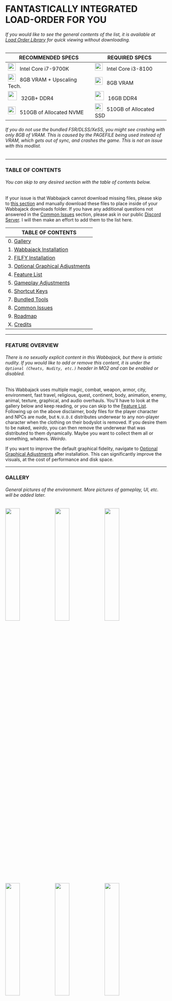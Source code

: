 # FANTASTICALLY INTEGRATED LOAD-ORDER FOR YOU
###### If you would like to see the general contents of the list, it is available at [Load Order Library](https://loadorderlibrary.com/lists/filfy-fantastically-integrated-load-order-for-you) for quick viewing without downloading.

| RECOMMENDED SPECS | REQUIRED SPECS |
| ----------- | ----------- |
| <img src="https://raw.githubusercontent.com/RevontuletCXVII/Image-Vault/4db34405eeaca0239ac27c0665dd9c4c28fed357/FILFY/Icons/SpecSheet_CPU_FILFY.svg" width="24"> &nbsp; Intel Core i7-9700K | <img src="https://raw.githubusercontent.com/RevontuletCXVII/Image-Vault/5265583b7a73410aa184bfafb76d1cca86bfc84e/FILFY/Icons/SpecSheet_CPU_FILFY_REQUIRED.svg" width="24"> &nbsp; Intel Core i3-8100 |
| <img src="https://raw.githubusercontent.com/RevontuletCXVII/Image-Vault/77168c4033189e900831515fa527c1bb1ae49b19/FILFY/Icons/SpecSheet_GPU_FILFY_RECOMMENDED.svg" width="24"> &nbsp; 8GB VRAM + Upscaling Tech. | <img src="https://raw.githubusercontent.com/RevontuletCXVII/Image-Vault/77168c4033189e900831515fa527c1bb1ae49b19/FILFY/Icons/SpecSheet_GPU_FILFY_REQUIRED.svg" width="24"> &nbsp; 8GB VRAM |
| <img src="https://raw.githubusercontent.com/RevontuletCXVII/Image-Vault/7b2db02fb47d89f7d002aaf4c3a8523f79c1ec0e/FILFY/Icons/SpecSheet_RAM_FILFY_RECOMMENDED.svg" width="28"> &nbsp; 32GB+ DDR4 | <img src="https://raw.githubusercontent.com/RevontuletCXVII/Image-Vault/7b2db02fb47d89f7d002aaf4c3a8523f79c1ec0e/FILFY/Icons/SpecSheet_RAM_FILFY_REQUIRED.svg" width="28"> &nbsp; 16GB DDR4 |
| <img src="https://raw.githubusercontent.com/RevontuletCXVII/Image-Vault/7b2db02fb47d89f7d002aaf4c3a8523f79c1ec0e/FILFY/Icons/SpecSheet_Storage_FILFY_RECOMMENDED.svg" width="24"> &nbsp; 510GB of Allocated NVME | <img src="https://raw.githubusercontent.com/RevontuletCXVII/Image-Vault/7b2db02fb47d89f7d002aaf4c3a8523f79c1ec0e/FILFY/Icons/SpecSheet_Storage_FILFY_REQUIRED.svg" width="24"> &nbsp; 510GB of Allocated SSD |

###### If you do not use the bundled FSR/DLSS/XeSS, you might see crashing with only 8GB of VRAM. This is caused by the PAGEFILE being used instead of VRAM, which gets out of sync, and crashes the game. This is not an issue with this modlist.

---

### TABLE OF CONTENTS 
###### You can skip to any desired section with the table of contents below.

If your issue is that Wabbajack cannot download missing files, please skip to [this section](https://github.com/AllstaRawR/FILFY/blob/main/README.md#fixing-stuck-downloads-in-wabbajack) and manually download these files to place inside of your Wabbajack downloads folder. If you have any additional questions not answered in the [Common Issues](#common-issues) section, please ask in our public [Discord Server](https://discord.gg/ag6FSESCK6). I will then make an effort to add them to the list here.

| TABLE OF CONTENTS |
| ----------- |
| 0. [Gallery](#gallery) |
| 1. [Wabbajack Installation](#wabbajack-installation-guide) |
| 2. [FILFY Installation](#filfy-installation-guide) |
| 3. [Optional Graphical Adjustments](#optional-graphical-adjustments) |
| 4. [Feature List](#feature-list) |
| 5. [Gameplay Adjustments](#gameplay-adjustments) |
| 6. [Shortcut Keys](#shortcut-keys) |
| 7. [Bundled Tools](#bundled-tools) |
| 8. [Common Issues](#common-issues) |
| 9. [Roadmap](#Roadmap) |
| X. [Credits](#credits) |

---

### FEATURE OVERVIEW
###### There is no sexually explicit content in this Wabbajack, but there is artistic nudity. If you would like to add or remove this content, it is under the `Optional (Cheats, Nudity, etc.)` header in MO2 and can be enabled or disabled.

This Wabbajack uses multiple magic, combat, weapon, armor, city, environment, fast travel, religious, quest, continent, body, animation, enemy, animal, texture, graphical, and audio overhauls. You'll have to look at the gallery below and keep reading, or you can skip to the [Feature List](#feature-list). Following up on the above disclaimer, body files for the player character and NPCs are nude, but `N.U.D.E` distributes underwear to any non-player character when the clothing on their bodyslot is removed. If you desire them to be naked, *weirdo*, you can then remove the underwear that was distributed to them dynamically. Maybe you want to collect them all or something, whatevs. *Weirdo*.

If you want to improve the default graphical fidelity, navigate to [Optional Graphical Adjustments](#optional-graphical-adjustments) after installation. This can significantly improve the visuals, at the cost of performance and disk space.

---

### GALLERY
###### General pictures of the environment. More pictures of gameplay, UI, etc. will be added later.

<img src="https://raw.githubusercontent.com/AllstaRawR/FILFY/main/screenshots/20240412011347_1.jpg" width="30%"></img>
<img src="https://raw.githubusercontent.com/AllstaRawR/FILFY/main/screenshots/20240412011425_1.jpg" width="30%"></img> <img src="https://raw.githubusercontent.com/AllstaRawR/FILFY/main/screenshots/20240412011526_1.jpg" width="30%"></img>
<img src="https://raw.githubusercontent.com/AllstaRawR/FILFY/main/screenshots/20240412011530_1.jpg" width="30%"></img> <img src="https://raw.githubusercontent.com/AllstaRawR/FILFY/main/screenshots/20240412011608_1.jpg" width="30%"></img>
<img src="https://raw.githubusercontent.com/AllstaRawR/FILFY/main/screenshots/20240412011627_1.jpg" width="30%"></img> <img src="https://raw.githubusercontent.com/AllstaRawR/FILFY/main/screenshots/20240412011756_1.jpg" width="30%"></img>
<img src="https://raw.githubusercontent.com/AllstaRawR/FILFY/main/screenshots/20240412011919_1.jpg" width="30%"></img> <img src="https://raw.githubusercontent.com/AllstaRawR/FILFY/main/screenshots/20240412011936_1.jpg" width="30%"></img>
<img src="https://raw.githubusercontent.com/AllstaRawR/FILFY/main/screenshots/20240412012013_1.jpg" width="30%"></img> <img src="https://raw.githubusercontent.com/AllstaRawR/FILFY/main/screenshots/20240412012216_1.jpg" width="30%"></img>
<img src="https://raw.githubusercontent.com/AllstaRawR/FILFY/main/screenshots/20240412013056_1.jpg" width="30%"></img> <img src="https://raw.githubusercontent.com/AllstaRawR/FILFY/main/screenshots/20240412015901_1.jpg" width="30%"></img>
<img src="https://raw.githubusercontent.com/AllstaRawR/FILFY/main/screenshots/20240412015936_1.jpg" width="30%"></img> <img src="https://raw.githubusercontent.com/AllstaRawR/FILFY/main/screenshots/20240412020002_1.jpg" width="30%"></img>

---

### WABBAJACK INSTALLATION GUIDE
###### This list requires Skyrim Anniversary Edition, or all of the Creation Club content downloaded, and will run SSE version 1.6.640. It should automatically downgrade for you when you run the Wabbajack, so you are safe to install whatever the latest version on Steam is (1.6.1170 as of writing). It will also take around 490GB of disk space, plus the 20GB from the vanilla Skyrim install.
1. Install copies of `TESV: Skyrim Special Edition` and `Skyrim Special Edition: Creation Kit` **to the same folder** via Steam. It is recommended that you fully delete your old Skyrim Special Edition game folder and start from fresh. You do not need to ever use the Creation Kit, and a copy is automatically added to your Steam Library when you purchase Skyrim Special Edition.

    ![Steam-SSEAndCK](https://raw.githubusercontent.com/AllstaRawR/FILFY/main/images/Steam-SSEAndCK.png "Steam-SSEAndCK")
    * Your `\Skyrim Special Edition` folder should look like this:
   
    ![Windows-SkyrimRoot](https://raw.githubusercontent.com/AllstaRawR/FILFY/main/images/Windows-SkyrimRootCK.png "Windows-SkyrimRoot")
3. Launch Skyrim to download all of the AE content from the Main Menu.
    * Do not re-validate files *after* downloading all of the content via the Main Menu. Rare Curios in Steam and in Skyrim are two different versions. Your `\Skyrim Special Edition\Data` folder should contain approximately 178 items and look like this:
      
        ![Windows-SkyrimData](https://raw.githubusercontent.com/AllstaRawR/FILFY/main/images/Windows-SkyrimDataCK.png "Windows-SkyrimData")
4. Create a Folder for where you wish to install Wabbajack (non-System, non-Root directory) and another for where you wish to install the modlist contents (non-System directory). Examples are in both a picture and in table form below.
   
    ![Windows-EmptyFolderStructure](https://raw.githubusercontent.com/AllstaRawR/FILFY/main/images/Windows-EmptyFolderStructure.png "Windows-EmptyFolderStructure")

| CORRECT FOLDER STRUCTURE | INCORRECT FOLDER STRUCTURE |
| ----------- | ----------- |
| `D:\Wabbajack\Wabbajack.exe` | `C:\Wabbajack.exe` |
| `C:\Wabbajack\Wabbajack.exe` | `C:\Windows\Wabbajack.exe` |
| `D:\Wabbajack\FILFY\{modlist-contents}` | `C:\Windows\FILFY\{modlist-contents}` |
| `C:\FILFY\{modlist-contents}` | `C:\{modlist-contents}` |

4. Launch the Wabbajack executable and it will download the core files and alter your folder structure to look like this.
   
    ![Windows-FolderStructure](https://raw.githubusercontent.com/AllstaRawR/FILFY/main/images/Windows-FolderStructure.png "Windows-FolderStructure")

---

### FILFY INSTALLATION GUIDE
###### This is a guide on how to actually install and play the game, once you finished with all Wabbajack setup.

1. Click `Browse` in Wabbajack, then select `Download Modlist` on FILFY in the Gallery to download. You will have to select `Show Unofficial Lists` for it to show up.
   
    ![WJ-BrowseToFILFY](https://raw.githubusercontent.com/AllstaRawR/FILFY/main/images/WJ-BrowseToFILFY.png "WJ-BrowseToFILFY")
2. Once the download has finished, press the small play button in the same location to download the Wabbajack install file.
3. Select the directory for `{modlist-contents}` that you made above. Click the `Play` button.
    
    ![WJ-InstallFILFY](https://raw.githubusercontent.com/AllstaRawR/FILFY/main/images/WJ-InstallFILFY.png "WJ-InstallFILFY")

4. If the above steps completed without error, you can now open `ModOrganizer.exe` in your `FILFY\{modlist-contents}` folder and launch Mod Organizer 2.

5. Click the `Run` button under the launch option of `Skyrim (SKSE)`, as shown below.
   
    ![MO2-Launch](https://raw.githubusercontent.com/AllstaRawR/FILFY/main/images/MO2-LaunchSmall.png "MO2-Launch")

6. You will now get a splash screen that shows up to reassure you that SKSE is loading. It will likely take **_1-2 minutes_** to fully load.

    ![/SKSE-SplashScreen](https://raw.githubusercontent.com/AllstaRawR/FILFY/main/images/SKSE-SplashScreenFixed.png "/SKSE-SplashScreen")
7. You will now be at a black full screen, showing that Skyrim itself has now launched and is in the process of loading all plugins. It will likely take **_2-3 minutes_** to fully load.
    * If this is the first time you have launched this modpack, the game will need to compile shaders between Step 4 and 5. This will take **_around 1 minute_** and slow your computer down considerably, but only needs to be done once.

    ![Skyrim-LaunchSmall](https://raw.githubusercontent.com/AllstaRawR/FILFY/main/images/Skyrim-LaunchSmall.png "Skyrim-LaunchSmall")
8. Skyrim will automatically load into your latest save file (or a new game if you do not have a save file). Congratulations, you are done! Unless... you want more graphical fidelity?

---

### Optional Graphical Adjustments

There are a few different options to improve your graphical fideliity. Firstly, you can update the game settings with the included BethINI install. You can then also adjust the settings inside of the `Skyrim Upscaler` in-game. Finally you can install the pre-generated DynDOLOD outputs, either for performance or for quality. DynDOLOD is not packaged with the Wabbajack Install in order to allow the list to be used by those with less free storage available, as well as offer the opportunity for users to opt for the quality preset.

#### Switching to ENB

1. ENB is now bundled with FILFY. You can go into the `Optional (Default Off)` section of installed mods in MO2 and enable the plugins marked ENB.
2. You will need to disable the plugins for `Community Shaders - Skyrim Upscaler - ...`, otherwise your game will show a black screen at launch, as the Nexus version of the `Skyrim Upscaler` does not support ENB.

<img src="https://github.com/AllstaRawR/FILFY/assets/164591926/d1d2e1d4-e0a2-423b-abb9-b562e0cd524e" width="50%"></img>
<img src="https://github.com/AllstaRawR/FILFY/assets/164591926/e6ed9d04-8c61-448b-a61a-3e8aa3f7a6ea" width="40%"></img>

#### BethINI Settings Adjustments

1. Navigate in Windows File Explorer to `{FILFY-Install}\Tools\BethINI\BethINI.exe`. Once open, it will look like this.

![image](https://github.com/AllstaRawR/FILFY/assets/164591926/acf82986-0afe-451a-97f2-d106d5fb3ab5)

2. You can now use any of the presets below (Poor - Ultra). Ensure that the Antialiasing stays at `Off`, as using `TAA` or `FXAA` will cause issues with the bundled Upscaler.
3. You can review any changes made to the INIs in the right tab by clicking `Refresh`.

#### Skyrim Upscaler Adjustments

1. You can open the Skyrim Upscaler menu in the game by pressing the `Page Down` key on your keyboard. Once opened, it will look like this:
2. The setting for `Upscaler Type` is defaulted to `FSR2 Performance`, as that is the preset that works on almost all modern hardware. If you have a nVidia GPU, you should switch to `DLSS`, as it will provide more fidelity at around the same performance. You can also select different performance targets under `Quality Level`

<img src="https://github.com/AllstaRawR/FILFY/assets/164591926/47ab5167-feb4-47fe-a67b-df0ead4648e2" width="45%"></img>
<img src="https://github.com/AllstaRawR/FILFY/assets/164591926/f9acaa93-a0d5-447d-ad83-ae54504f856f" width="45%"></img>

3. If you would prefer *more graphical fidelity*, rather than more performance, and you have an nVidia GPU, you can switch the upscaler to `DLAA`. This is a dramatically superior Anti-aliasing technique over FXAA or TXAA.

#### DynDOLOD Performance & Quality Presets
###### Performance takes ~81GB of storage and Quality takes ~136GB of storage, which means it will take around 55GB more storage if you replace Performance with Quality.

1. Navigate to the [Nexus Page](https://www.nexusmods.com/skyrimspecialedition/mods/115534?tab=files) for F.I.L.F.Y. and scroll down to "Optional Files". You will need to download LODGen, TexGen, and DynDOLOD from this section. You will also need to make sure that they match (i.e. choose all performance or all quality, do not mix and match). This will either be 3 or 4 downloads, depending on if you choose performance or quality.
    * **If you have an existing save file, ensure that the last save is indoors, you will encounter odd issues if you activate or update DynDOLOD from an exterior cell.**

![image](https://github.com/AllstaRawR/FILFY/assets/164591926/45bfea70-fefd-48fd-9495-94c771973225)

2. Once you've downloaded these files, install them inside of Mod Organizer 2 like you would a typical mod through the `Downloads` tab in the right pane. Ensure that they show up in the left pane in the order shown below, as the outputs *must load after* `F.I.L.F.Y. - INI Settings`.

![image](https://github.com/AllstaRawR/FILFY/assets/164591926/41796773-9d7a-4878-91a8-54865ce368c6)

3. You can now navigate to the `Plugins` tab in the right pane and restore the backup shipped with F.I.L.F.Y., this will ensure that the plugins load in the right order.

![image](https://github.com/AllstaRawR/FILFY/assets/164591926/34e2ee10-42b1-452b-8261-4dbc11e6e6f8)

---

### FEATURE LIST
###### This is a quick summary of key features added by this mod, with GIFs! A more in-depth summary of features is below in [Gameplay Adjustments](#gameplay-adjustments).

I like pretty graphics. Do you like pretty graphics? Do you have a potato PC? Then I can't help you. Do you have a decent PC from the last half-decade? I'm your man! This list is based around `Community Shaders`, `ReShade`, and the `Skyrim Upscaler`. Community Shaders has come a long way since it was first released, especially with the 0.8.X updates. Combined with ReShade and either DLSS, FSR, or XeSS, you can achieve shockingly good graphics with decent framerates. The Skyrim Upscaler and Community Shaders both have multiple options to adjust to increase either graphical fidelity or performance, as seen in the videos below.

<details>
  <summary>Community Shaders Usage</summary> 
  <video src="https://github.com/AllstaRawR/FILFY/assets/164591926/109438ff-e9dc-46fd-9234-14d1e5f31b8f" loop>CommunityShadersUsage</video>
</details>
<details>
  <summary>Skyrim Upscaler Usage</summary> 
<video src="https://github.com/AllstaRawR/FILFY/assets/164591926/1fed5b00-72af-4375-9af8-97cb02b41663" loop>SkyrimUpscalerUsage</video>
</details>
<details>
  <summary>ReShade Usage</summary> 
<video src="https://github.com/AllstaRawR/FILFY/assets/164591926/289c82bc-d9dc-4a2a-9d45-790474c67dd9" loop>ReShadeUsage</video>
</details>
<details>
  <summary>KreatE Usage</summary> 
<video src="https://github.com/AllstaRawR/FILFY/assets/164591926/ee1dfd88-4800-486e-8ff4-f474404047d3" loop>KreatEUsage</video>
</details>
<details>
  <summary>Particle Lights Usage</summary> 
<video src="https://github.com/AllstaRawR/FILFY/assets/164591926/f3991711-48dc-4cbd-a66a-10ef139444f1" loop>ParticleLights</video>
</details>

The UI has a new skin via `Untarnished UI`, icons via `I4`, and features via `A.I.T.`, `Komegaki`, and `B.O.O.B.I.E.S.`. You can also use the Add Item Menu function of `dMenu` to add items for testing... or cheating, we only judge you a little. Or view your stats in `Character Menu`.

<details>
  <summary>dMenu Usage</summary> 
<video src="https://github.com/AllstaRawR/FILFY/assets/164591926/beaa8b1b-2cd4-438f-abd9-2c4195679fe9" loop>dMenuUsage</video>
</details>
<details>
  <summary>Character Menu Usage</summary> 
<video src="https://github.com/AllstaRawR/FILFY/assets/164591926/7df6b8b3-079a-40e3-a3ad-ab632314d7e2" loop>CharacterMenuUsage</video>
</details>

You can interact with the UI more fluidly in combat thanks to `Wheeler` and `Quick Loot RE`. This is needed, as lots of enemies have been added. Ogrim and Ettins are quite scary, to be frank with you. Imps are just weird and funny. They do throw fireballs at you, so thankfully we have both `True Direction Movement` for target lock and `TK Dodge RE` for... well, dodging. You can also tell your followers to take specific actions really simply with `Swiftly Order Squad`.

<details>
  <summary>QuickLoot Usage</summary> 
<video src="https://github.com/AllstaRawR/FILFY/assets/164591926/6c3d3850-f46f-4a98-9b6b-0b29e67759c1" loop>QuickLootUsage</video>
</details>
<details>
  <summary>Wheeler Usage</summary> 
<video src="https://github.com/AllstaRawR/FILFY/assets/164591926/867bb7b3-8a8a-423c-9367-f27d11f996ec" loop>WheelerUsage</video>
</details>
<details>
 <summary>TK Dodge Usage</summary> 
<video src="https://github.com/AllstaRawR/FILFY/assets/164591926/d9ffd072-6acc-49b5-8cae-338d13c974aa" loop>TKDodgeUsage</video>
</details>
<details>
  <summary>Swiftly Order Squad Usage</summary> 
<video src="https://github.com/AllstaRawR/FILFY/assets/164591926/bc4e694f-5879-4505-bbf3-159678b81045" loop>SOSUsage</video>
</details>

Have you ever wanted to touch the sky? You still can't, but you can glide! `Paragliding in Skyrim` is wonderful and helps transversal dramatically. Ontop of this, `More Ferries` and `More Carriages` has been added, giving you more places to take them too. You can then fast travel with road signs you see on the road for a small fee, making walking along the road until you see a sign useful again. You'll want to be walking, too, because there are a lot of `Unmarked Locations Pack` out there. No, there is not a road sign from `Falskaar` to `Bruma`. Figure that travel out yourself.

<details>
  <summary>Paraglider Usage</summary> 
<video src="https://github.com/AllstaRawR/FILFY/assets/164591926/e1ede8bf-a19b-4489-b5f6-cc0461a55b58" loop>ParagliderUsage</video>
</details>

Almost everything has been overhauled. Crafting with `C.C.O.R.` and `W.A.C.C.F.`, eating and cooking with `C.A.C.O.`, walking with `True Directional Movement`, jumping with `Better Jumping` and `Jump Attack`, slicing your sword with `M.C.O.`, raycasting your bow crosshair with `SmoothCam`, training with `Simplicity of Skills`, then even just going to sleep in a tent in `JK's Riften Outskirts`... there's really not much left to overhaul, and if there is, it's town related. Trust me, I've got a list to expand the towns even more. Heck, you can even overhaul your body w/ `oBody` and the items on it with `I.E.D.`.

<details>
  <summary>Crafting Menu Usage</summary> 
<video src="https://github.com/AllstaRawR/FILFY/assets/164591926/73acadad-5b82-4eea-b205-dcb22f1956df" loop>CraftingMenu</video>
</details>
<details>
  <summary>oBody Usage</summary> 
<video src="https://github.com/AllstaRawR/FILFY/assets/164591926/dc63160c-0cc2-4778-8525-3a774977136a" loop>oBody</video>
</details>
<details>
  <summary>I.E.D. Usage</summary> 
<video src="https://github.com/AllstaRawR/FILFY/assets/164591926/0bc03552-ad74-4277-be91-f5be0c18f094" loop>IED</video>
</details>

Finally, multiple methods of safety have been added. The game will reload a save file twice if you are outside, thanks to `what's the mod's name...`, to help stave off corruption. `Skyrim SafeSave System Overhaul 2` disables AutoSaves and instead creates a full save every 5 minutes, as well as automtically saves when you are sleeping, praying, etc. There are many different script fixes and dll fixes installed as well to try to keep you enjoying the game as long as possible. My favorite "fix" is `Pause Menu After Load Screens` so that I can go get a drink while I wait for the game to load without finding myself killed by a Ettin. The most practical form of safety, however, is below. You can generate race specific names for your character by pressing the `Insert` key, thanks to `Player Name Generator`.

<details>
  <summary>Player Name Generator Usage</summary> 
<video src="https://github.com/AllstaRawR/FILFY/assets/164591926/96fd92a3-7dbb-4588-b930-491914066cde" loop></video>
</details>

--- 

### GAMEPLAY ADJUSTMENTS
###### This is an explaination of core gameplay altering modifications and adjustments, this is not comprehensive.

#### Overhauls

* `Seasons of Skyrim` makes the weather change throughout the year, changing the ground cover, trees, enemies, and even more.
* Perks are overhauled with `Ordinator`, though this will likely be adjusted to `Vorkiinator Black` in the future.
* `Complete Crafting Overhaul Remastered`, `Complete Alchemy & Cooking Overhaul`, `Weapons Armor and Clutter Fixes`, and more are all integrated to give the core crafting functionality a needed overhaul and balancing.
* `Experience` reworks how the experience system works, making the game feel more like a traditional R.P.G.
  * `Zim's Training Expansion` and `Specialists of Skills` reworks the training system, in case you feel like you're stuck with weak One Handed Skill.
* `Open World Loot` better distributes the vanilla game loot, as well as the many items added by `Reforging for the Masses`, `Immersive Weapons`, `Immersive Armors`, and more.
* `Wintersun` adds an immersive Religious aspect to the game, allowing you to gain or lose favor with Daedra and Aedra, with the benefits and punishments you would assume.
* `Nether's Follower Framework` and `Swiftly Order Squad` combine to allow you to build that M.M.O. party in Skyrim like you've always wanted.
* `Simple Hunting Overhaul` and `Simple Fishing Overhaul` work with `Immersive Equipment Displays` to make these activities both fun and useful for the first time.
* `Trade and Barter` and `Trade Routes` both mean that merchants now have a different inventory and price than you are used to. Solitude sure must have a lot of taxes to justify these prices...


#### Movement & Combat

* `True Directional Movement` allows for natural, fluid Third Person gameplay.
  * Combined with `SmoothCam`, you can now lock onto targets or free-aim your bow like never before.
  * With various `Elden` based mods and `Valhalla`, you can now block, parry, and reflect different attacks. You can role-play as a jedi swatting arrows.
* `Modern Combat Overhaul` and different movesets have been added, and they vary by race. Combat feels much more modern.
* `Precision` and `Precision Creatures` adds a far more dynamic feel to how weapons interact with their targets. `Dynamic Collision Adjustment` then makes sure that your sword has just the right reach.
* `SkyClimb` and `Animated Traversal` work together to allow you to vault over ledges and climb up mountains.
* `Paragliding in Skyrim` has been added, feel free to glide like the Nintendon't hero that you aren't.
* Enemies have been added from many different sources, such as `Mihail` and `4th Unknown`. There are all sorts of Morrowind and Oblivion enemies re-introduced.
  * Some are scary. The world is unleveled and has `Missing Encounter Zones Fixed`. Be careful out there.
  * I don't even need to start on dragons. Sure, there's `Deadly Dragons` and `Diverse Dragons`, but have you heard of `Infinite Dragon Variants`? We have it all folks.
  * Sadly, `Fury` does not allow you to tame dragons. I think?
* Thankfully, there is a lot of both weapon types and magic spells, meaning you will eventually be able to slay all the baddies. Or you can cast a waterwalking spell from `Mysticism` or `Apocalypse` and laugh as your enemies try to swim to you. You do you.
* If those baddies do successfully end you, `Stay In The Fight` allows you to, well, stay in the fight, but at a cost.

#### Exploration

* `Bruma`, `Wyrmstooth`, `Falskaar`, `New Vominheim`, `Vigilant`, `Sirenroot`, and multiple more Worldspace expansions have all been included and patched to function together.
* There are now many more unmarked locations (such as from the multiple `Unmarked Locations Packs`) for you to discover in the game and find special loot.
* Once you clear out an important location, such as a Fort or a Bandit Camp, you can then take control for your desired faction with `Lawbringer`.
* `Survival Mode Improved - SKSE` greatly alters the Survival Creation Club content, better integrating it into your game.
  * It also disables fast travel. I have therefore added the ability to fast travel if you aim your cursor at a road sign for a small fee. You can also travel to many more locations with ferries and carriages.
  * You can also fly around via your paraglider as mentioned above, so there's that...
  * If you really hate this, you can go to the MCM for `Unlimited Fast Travel` and enable the `When disabled via scripts/console` option. You will need to enable visibility for this MCM in `MenuMaid2`.
* `Extended Encounters` makes it a lot more concerning when you do fast travel, as you never know what might be waiting for you at your destination. Thankfully `Horse Whistle Key` can help us get our horse to take us away!
* Sure, `Carved Brink` and `Project AHO` add quests, but don't you want more?
  * `JaySerpa`, `Nimwraith`, and many more authors all added quests for you to complete.

#### Graphics & Animations

* `Community Shaders` is used as a base, combined with the `Skyrim Upscaler`, allowing you to use DLSS, FSR, or XeSS. This allows you to use this modlist on a very large range of hardware.
* `DynDOLOD` is generated, improving the distant visuals compared to vanilla.
  * `BethINI` is also included, so you can safely adjust your graphical settings as you desire. This is perfect for adjusting DynDOLOD distances.
* 2K textures are shipped for almost everything included in the game. With the upscaler, this allows you to have decent performance with decent visuals at the same time. You can also download higher resolution versions of these if desired.
* `Base Object Swapper` is used extensively, meaning that the diversity of things in the wild is increased. This is for both objects and for animals. There are 4 different colors of Horkers, if you feel the need to catch them all.
* `Animated Potions`, `Animated Poisons`, `Animated Ingredients`, `Animated Interactions`, and more all work together to give you a more immersive feel when interacting with the world. You can even see enemies use health potions thanks to `Smart Potions`.
* Finally, I really like Particle Lights, so there are a lot of those.

#### User Interface

* `Aura's Inventory Tweaks` ontop of `SkyUI` is the base of the menu system for this modlist. This also uses icons from `B.O.O.B.I.E.S.`, and the framework from `Inventory Interface Information Injector`. This means that no matter what menu you're in, the menu system actually makes sense.
  * This is improved by `C.O.C.K.S.` category adjustments for crafting, as well as Komegaki's many different I4 mods.
  * The UI is then reskinned with `Untarnished UI`. Even `RaceMenu` has an Untarnished skin.
* `Quick Loot` is used to allow you to quickly loot your enemies, without needing to open a submenu and pause the gameplay.
* `Wheeler` allows you to rapidly swap between spells, items, weapons, potions, etc., all while maintaining the flow of combat or exploring.
* `Compass Navigation Overhaul` does more than just adjust the compass, and it does a fantastic job at minimizing the time you need to look at your quest journal.
* `Atlas Map Markers` and `COMAP` add both more Points of Interest and better icons for them. Combined with `C.N.O.` from above, this really improves your exploring.
* `A Clear Map of Skyrim` combined with `DynDOLOD` makes the World Map so much more... more. It's just more.
* There's even a `Photo Mode` for you screen archers out there.

#### "Non-Immersive" Adjustments & Nudity

* There are a few mods that add nudity to the game. I have enabled them by default. You are free to disable them (under the `Optional (Cheats, Nudity, etc.)` header in MO2) as you wish.
  * They are `Add...`, `and`, `and`, and finally `this`.
* Something might happen if you mention Sweet Rolls. Or the Cloud District. Just a heads up.
  * I also 100% do not recommend mentioning arrows in any sort of body part. Lightning never strikes twice, and you wouldn't want to make it a liar, would you?
* I absolutely hate running out of stamina while sprinting when I'm not even in combat, so I have three plugins enabled that are "cheats." They are under the `Optional (Cheats, Nudity, etc.)` header in MO2 and are called `Infinite Magicka Out of Combat`, `Infinite Shouting Out of Combat`, and `Infinite Stamina Out of Combat`. They can be disabled at any time.

---

### SHORTCUT KEYS
###### Below is a _hopefully_ comprehensive list of all shortcut keys added in the modlist.

| Mod Added/Adjusted Shortcuts | Vanilla Shortcuts |
| ------------------ | ------- |
| `PageDown`: Skyrim Upscaler | `Tab` -> `T`: Waiting (Only available in the Tween Menu) |
| `PageUp`: ReShade | `Left Alt`: Sprint (Hold) |
| `Home`: dMenu | `Left Control`: Auto-Run |
| `Backspace`: Immersive Equipment Displays | `Left Shift`: Power Attack (Hold) |
| `End`: Community Shaders | `F12`: Steam Screenshot |
| `Shift + O`: Open Animation Replacer | `C`: Sneak |
| `Left Alt`: Dodge (Press) | `Q`: Favorites |
| `F6`: Toggle UI | `I`: Inventory |
| `F7`: KreatE (Weather adjustments) | `P`: Spells |
| `Shift + D`: Dialogue History | `F`: First/Third Person Toggle |
| `O`: oBody Menu | `J`: Journal |
| `R`: Sheathe/Unsheathe | `M`: Map |
| `T`: Wheeler Menu | `/`: Skill Menu |
| `Y`: Taunt | `~`: Console Commands |
| `U`: Character Stat Menu | `Tab`: Tween Menu |
| `H`: Call Horse | `PrintScreen`: Screenshot | |
| `L`: Toggle Lantern Light |  |
| `;`: Teleport Followers |  |
| `'`: Swiftly Order Swad |  |
| `=`: Animated Interactions Menu |  |
| `Shift + E`: Simplicity of Stalking |  |

---

### BUNDLED TOOLS
###### The various tools included with the Wabbajack, as well as a basic explaination of their use case.

* Creation Kit (with Creation Kit Platform Extended)
  * This is what Bethesda gave us to make mods, but better!
* SSEEdit
  * This is your go-to tool to see what might be going on inside of the plugins.
* BodySlide
  * This is to generate all of your hawt armor mod bodyslide files.
  * This modpack features oBody, so you will need to ensure that you use the HIMBO or 3BA `Zeroed Presets` when generating BodySlide files, as well as ensure that you build morphs.
* Nemesis
  * This is the current go-to animation generation tool. I would like to switch to Pandora, but it currently has caching issues.
* Beth INI
  * This can be run to adjust your INIs as desired for optimal quality and performance.
* Cathedral Assets Optimizer
  * This can be run to correct texture, mesh, and animation errors.
* There are more included but hidden inside of the launcher. This is because I did not bundle their install files. If you would like to add some of them back, feel free. Examples include zEdit, Wrye Bash, and DynDOLOD.

---

### COMMON ISSUES
###### Read this *before* you make a bug report or GroundAura will answer you passive-aggressively.

| Problem | Solution |
| ------- | -------- |
| Wabbajack is erroring when installing and telling me that it is `Unable to Download Data_ccgssse037-curiosesl/bsa` | Delete the `ccgssse037-curios` BSA and ESL files, then open Skyrim to re-download the AE content. **Do not** re-verify files via Steam afterwards, or you will have to repeat this step. |
| My Wabbajack installation failed and it wasn't Curios. | Close Wabbajack, try again. If this doesn't work, come bug us on the Discord. |
| Lots of plugins are disabled in my MO2 right pane. | You can restore the load order from the backup. Click the yellow arrow to the left of the `Active Plugin Count` (far right side of MO2) and then restore from a recent backup stored with the Wabbajack. |
| I am getting SKSE DLL errors on the Splash screen. | Ensure that you have [Visual Studio](https://learn.microsoft.com/en-us/cpp/windows/latest-supported-vc-redist?view=msvc-170) installed and up to date.|
| I can't seem to launch some of the tools. | You need [.Net](https://dotnet.microsoft.com/en-us/download/dotnet/thank-you/runtime-7.0.18-windows-x64-installer) if trying to run Pandora or Synthesis. |
| I tried the above solutions and am still having DLL errors| Try right clicking on the mod/dll erroring in the left pane of MO2 and select `Reinstall this Mod`. |
| Why are the load times to get into the game so long? | Go back to [Steps 6-8](#filfy-installation-guide). Did you properly wait for this? |
| The game reloads my save twice when I'm outside and trying to load a save! | This is actually an intentional fix to help with save file reloading bugs. If you load an exterior save, it will load twice. |
| My Snow/Deep Elf has a neck seam. | This is a known bug and can be solved by changing gender once. I.e. M -> F or M -> F -> M. You are also going to be missing some of the hair color sliders and tint colors. I am completely unsure as to why this happens and am trying to figure it out. |
| NPCs just show "Follow" when I look at them. | Simplicity of Stalking is activated because you held shift while loading. Press shift, dodge, or crouch to clear this. |
| My camera keeps spawning in all crazy when the game loads. | Yeah, I know. `Capture Warmer` does this. It only lasts a fraction of a second but usually show up during the auto-pause. |
| The game is weirdly zoomed into the left corner and I can't see the far right or bottom of the screen. | Do you have resolution scaling on in Windows? If so, open `\{FILFY-INSTALL}\\Tools\BethINI\BethINI.exe` and uncheck `Borderless` and `Windowed` then save. Launch the game then close it once it fully launches. Re-open `BethINI` and re-check `Borderless` and `Windowed`. You should now be able to launch and play the game normally. |
| The game crashed and none of this helped! | Please navigate to the `\Users\{you}\Documents\My Games\Skyrim Special Edition\SKSE` folder on your PC and post the most recent `crash-...log` file in the Discord for us to help. |

#### Restoring Plugin Order
* If you need to reload the plugin sort order, you can do this by clicking the `Restore Backup` button in Mod Organizer 2, then selecting the backup shipped with the modlist.

    ![image](https://github.com/AllstaRawR/FILFY/assets/164591926/d0fb72ab-9d4d-4cdf-bd99-4e54076dbe0d)

#### Fixing Stuck Downloads in Wabbajack
* If you have any plugins fail to download in the Wabbajack and they are non-Nexus links (MediaFire, Google Drive, GitHub, etc.), you can download them manually by going to the following links and then moving these into your `\Downloads\` folder that you set when installing F.I.L.F.Y.
  * It will look like this:

    ![Screenshot 2024-04-18 204840](https://github.com/AllstaRawR/FILFY/assets/164591926/e11f2035-22b8-4d49-a7d8-e92f6e46c7e2)

* The links for these downloads are below.
   * [Dint Hair Pack 2 (v1.11)](https://drive.google.com/uc?export=download&id=1Ts0sQz3hDxhCeS_LUnXJQFuws_qbw9YQ)
   * [Dint BDOR Hairs (v0.17.7)](https://drive.google.com/uc?export=download&id=1tpY3bDs-LR6rptf8oPUfraKs1CkxJJB3)
   * [Strange Piercings](https://www.mediafire.com/file/rwynzbu2mstm683/NewMiller_Strange.7z/file)
   * [Pubic Hairs Overlays](https://drive.google.com/uc?export=download&id=1_sYhna-VKSKFOG8mNA8dWpByvNba42ZG)
   * [SMP Vanilla Chokers and Earrings](https://www.mediafire.com/file/q6ushh2gitezm27/Vanilla_Chokers_%2526_Earrings_%255BSE%255D.7z/file)
   * [Knight Girl Armor](https://www.mediafire.com/file/4wdvgnua8zel039/[Christine]+Knight+Girl.7z/file)
   * [Venom Blade Maiden Outgit](https://www.mediafire.com/file/31rtp8makdnazxi/[Christine]+Venom+Blade+Maiden.7z/file)
   * [Guardian Kharoxia Clothes](https://drive.google.com/uc?export=download&id=1uVGV8yWPpFlKiULf6a1OtwYXd55f1srK)
   * [Sorceress Papillo Outfit](https://drive.google.com/uc?export=download&id=1V10fJ3qpQwIDmPVf4DriJMeMkc1gQhxM)
   * [Forgotten Princess Armor](https://drive.google.com/uc?export=download&id=12YLTMHRX7eBwy_47lQm6ZkAIjmUUKX2P)
   * [xEdit 4.1.5F](https://github.com/TES5Edit/TES5Edit/releases/download/xedit-4.1.5f/xEdit.4.1.5f.7z)
   * [Dark Rose MO2 Theme](https://github.com/RevontuletCXVII/Revontulets-MO2-Themes/releases/download/Theme-Release/Revontulet-DarkRose.rar)

---

### Roadmap
###### The never-ending list of things to fix, then to improve.

#### 1.0.X
- [x] Publish the list
- [x] Integrate the Game INIs
- [x] Integrate the SKSE INIs
- [x] Set up MenuMaid and MCM Recorder
- [x] Integrate the non-Patreon Skyrim Upscaler
- [x] Update the GitHub ReadMe
- [x] Re-clean all plugins for safety (should be cleaned already)
- [x] Separate out all "cheat" mods to their own section
- [x] Resolve DLSS/FSR/XeSS issues
- [x] Update GamePlay Adjustments in the ReadMe
- [x] Update Feature Overview in the ReadMe
- [x] Add brief GIFs about each added feature
- [x] Separate out all "artistic nudity" but SFW per Wabbajack mods to their own section
- [x] Clean out downloads folder
- [x] Integrate all currently installed mods

#### 1.1.X
- [x] Update all currently installed mods from 1.0.RC
- [x] Add Grass Cache
- [x] Add Grass LOD
- [x] Include RootBuilder and make ENB/CS install options
- [x] Add Performance and Quality presets to the list
- [x] Completely re-work Immersive Armors

#### 1.2.X
- [ ] Update all currently installed mods from 1.1.RC
- [ ] Convert RACE records to S.L.U.R. to remove ~50 plugins
- [ ] Integrate SkyPatcher for O.W.L. and for Books Covers Skyrim
- [ ] Integrate `Conflicts Check - Static`, `Conflicts Check - Dynamic`, & `SSEEdit Output` into Nexus Mods, removing as much as possible from the inlined Wabbajack files.
- [ ] Switch to SFCO3 to remove ~100 plugins

#### 1.3.X
- [ ] Update all currently installed mods from 1.2.RC
- [ ] Convert remaining FLs to SkyPatcher to remove 100-200 plugins
- [ ] Update conflict resolution patches for new SkyPatcher situation and store their Source

#### 1.4.X
- [ ] Update all currently installed mods from 1.3.RC
- [ ] Convert remaining LLs to SkyPatcher to remove 250-500 plugins
- [ ] Update conflict resolution patches for new SkyPatcher situation and store their Source

#### 1.5.X
- [ ] Update all currently installed mods from 1.4.RC
- [ ] Convert remaining Containers to SkyPatcher to remove 50-100 plugins
- [ ] Convert remaining Books to SkyPatcher to remove 10-20 plugins
- [ ] Convert remaining Enchantments to SkyPatcher to remove 25-50 plugins
- [ ] Convert remaining Factions to SkyPatcher to remove 25-50 plugins
- [ ] Update conflict resolution patches for new SkyPatcher situation and store their Source

#### 1.6.X
- [ ] Update all currently installed mods from 1.6.RC
- [ ] Merge and compile w/ comments BOS swap replacers by mod to reduce file handle usage
- [ ] Balance Experience scaling
- [ ] Resolve CustomRace issues (Generate FaceGen, fix hair sliders, add racial options, check on hair tint)

#### 2.0.X
- [ ] Update all currently installed mods from 2.0.RC
- [x] Replace launch splash screen w/ an image that says something about the expected load times
- [x] Create an icon for the modlist to show in the taskbar
- [ ] Link to the Discord and to the ReadMe through the ingame Main Menu

#### Someday
- [ ] Split up Ryn's-JK's-Whiterun Outskirts for Czasior
- [ ] Update DIALs per Elminster

---

### Credits
###### All of the people that I could not have done it without.
- [RobertGK](https://www.nexusmods.com/skyrimspecialedition/users/5544506?tab=user+files&BH=1) for their endless support,
- [ElminsterAU](https://www.nexusmods.com/skyrimspecialedition/users/167469?tab=user+files&BH=1) for their patience with my many edge case issues caused by my load orders size,
- [EllieBot](https://www.nexusmods.com/skyrimspecialedition/users/98998968?tab=user+files&BH=1) for their positive attitude when Rob was being too intense,
- [Ra2Phoenix](https://www.nexusmods.com/skyrimspecialedition/users/111052?tab=user+files&BH=1) for their assistance with learning LAND and NAVM editing in the CK,
- [Arthmoor](https://www.nexusmods.com/skyrimspecialedition/users/684492?tab=user+files&BH=1) for their explanation on how weird things work, like EDIDs and papyrus,
- [GroundAura](https://www.nexusmods.com/skyrimspecialedition/users/97658973?tab=user+files&BH=1) for listening to me rant about frustrations and encouraging me to try new things,
- [Revontulet](https://www.nexusmods.com/starfield/users/51658166?tab=user+files?tab=user+files&BH=1) for constantly thinking I'm making innuendos and making graphics pretty,
- [JonathanOstrus](https://www.nexusmods.com/skyrimspecialedition/users/14649434?tab=user+files&BH=1) for the scripts that saved me so much pain dealing with masters,
- [Janquel](https://www.nexusmods.com/skyrimspecialedition/users/51448566?tab=user+files&BH=1) for their super secret secret-ness,
- [Czasior](https://www.nexusmods.com/skyrimspecialedition/users/9933289?tab=user+files&BH=1) for explaining the oddities of FOMODs,
- [Monops](https://www.nexusmods.com/skyrimspecialedition/users/17251819?tab=user+files&BH=1) for doing the same as Czasior, to the point that I keep confusing you two in my head,
- [Clearing](https://www.nexusmods.com/skyrimspecialedition/users/1148218?tab=user+files&BH=1) for their contribution to automating FOMODs,
- [Alaxouche](https://www.nexusmods.com/skyrimspecialedition/users/57127132?tab=user+files&BH=1) for being my punching bag,
- [ChickenMike](https://www.nexusmods.com/skyrimspecialedition/users/70500678?tab=user+files&BH=1) for all of the [C.R.A.P.](https://www.nexusmods.com/skyrimspecialedition/mods/106790)﻿,
- [MonkeyAngie](https://www.nexusmods.com/skyrimspecialedition/users/8184125?tab=user+files&BH=1) ﻿for asking me to make various mods multiple times,
- [Blackread](https://www.nexusmods.com/skyrimspecialedition/users/78985?tab=user+files&BH=1)﻿ for being a wonderful support and pointing out my errors,
- [Lizzy](https://www.wildlandermod.com/) for being nice and providing lovely Wabbajack advice,
- [Komegaki](https://www.nexusmods.com/skyrimspecialedition/users/80113953?tab=user+files?tab=user+files&BH=1) for your motivation and support, as well as graphical wizardry.

 <img src="https://raw.githubusercontent.com/AllstaRawR/FILFY/main/images/FILFY_Icon.png" width="100">
